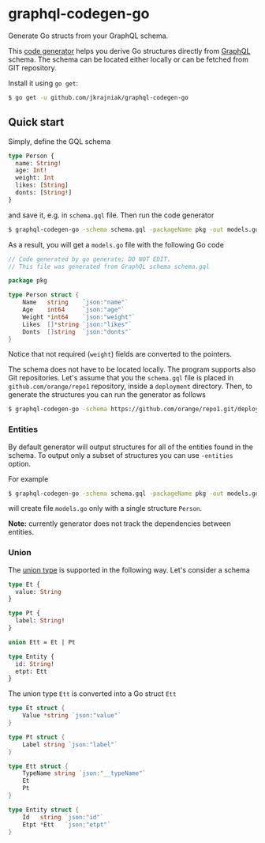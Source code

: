 # graphql-codegen-go
Generate Go structs from your GraphQL schema.

This [code generator](https://blog.golang.org/generate) helps you derive Go structures directly from [GraphQL](https://graphql.org/) schema. The schema
can be located either locally or can be fetched from GIT repository.

Install it using `go get`:

```bash
$ go get -u github.com/jkrajniak/graphql-codegen-go
```
## Quick start

Simply, define the GQL schema
```graphql
type Person {
  name: String!
  age: Int!
  weight: Int
  likes: [String]
  donts: [String!]
}
```
and save it, e.g. in `schema.gql` file. Then run the code generator

```bash
$ graphql-codegen-go -schema schema.gql -packageName pkg -out models.go
```
As a result, you will get a `models.go` file with the following Go code

```go
// Code generated by go generate; DO NOT EDIT.
// This file was generated from GraphQL schema schema.gql

package pkg

type Person struct {
	Name   string    `json:"name"`
	Age    int64     `json:"age"`
	Weight *int64    `json:"weight"`
	Likes  []*string `json:"likes"`
	Donts  []string  `json:"donts"`
}
```

Notice that not required (`weight`) fields are converted to the pointers.

The schema does not have to be located locally. The program supports also Git repositories.
Let's assume that you the `schema.gql` file is placed in `github.com/orange/repo1` repository, inside a `deployment` directory.
Then, to generate the structures you can run the generator as follows

```bash
$ graphql-codegen-go -schema https://github.com/orange/repo1.git/deployment/schema.gql -packageName pkg -out models.go
```

### Entities

By default generator will output structures for all of the entities found in the schema. To output only a subset of structures
you can use `-entities` option.

For example
```bash
$ graphql-codegen-go -schema schema.gql -packageName pkg -out models.go -entities Person
```
will create file `models.go` only with a single structure `Person`.

**Note:** currently generator does not track the dependencies between entities.

### Union

The [union type](https://graphql.org/learn/schema/#union-types) is supported in the following way. Let's consider a schema
```graphql
type Et {
  value: String
}

type Pt {
  label: String!
}

union Ett = Et | Pt

type Entity {
  id: String!
  etpt: Ett
}
```

The union type `Ett` is converted into a Go struct `Ett`
```go
type Et struct {
	Value *string `json:"value"`
}

type Pt struct {
	Label string `json:"label"`
}

type Ett struct {
	TypeName string `json:"__typeName"`
	Et
	Pt
}

type Entity struct {
	Id   string `json:"id"`
	Etpt *Ett   `json:"etpt"`
}
```


